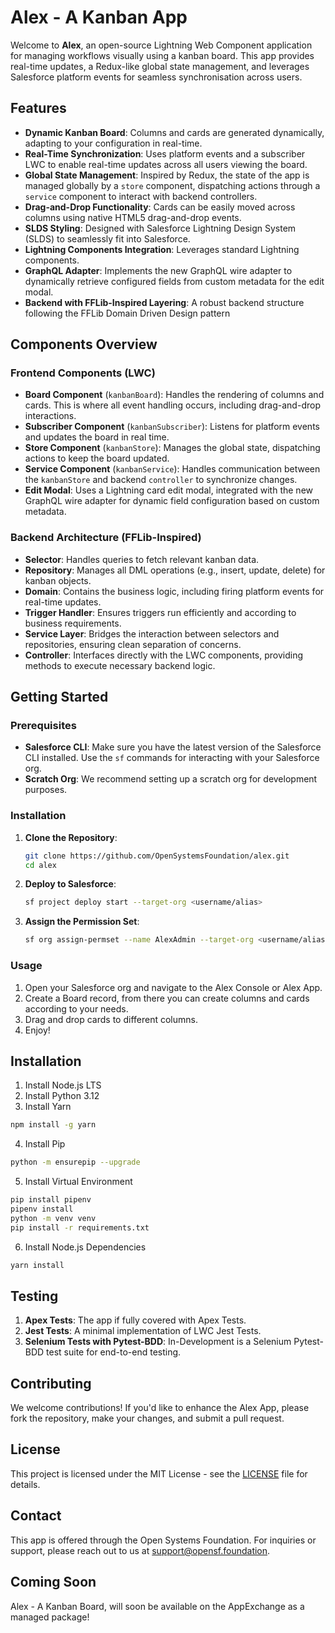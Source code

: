 # Alex - A Kanban App

Welcome to **Alex**, an open-source Lightning Web Component application for managing workflows visually using a kanban board. This app provides real-time updates, a Redux-like global state management, and leverages Salesforce platform events for seamless synchronisation across users.

## Features

- **Dynamic Kanban Board**: Columns and cards are generated dynamically, adapting to your configuration in real-time.
- **Real-Time Synchronization**: Uses platform events and a subscriber LWC to enable real-time updates across all users viewing the board.
- **Global State Management**: Inspired by Redux, the state of the app is managed globally by a `store` component, dispatching actions through a `service` component to interact with backend controllers.
- **Drag-and-Drop Functionality**: Cards can be easily moved across columns using native HTML5 drag-and-drop events.
- **SLDS Styling**: Designed with Salesforce Lightning Design System (SLDS) to seamlessly fit into Salesforce.
- **Lightning Components Integration**: Leverages standard Lightning components.
- **GraphQL Adapter**: Implements the new GraphQL wire adapter to dynamically retrieve configured fields from custom metadata for the edit modal.
- **Backend with FFLib-Inspired Layering**: A robust backend structure following the FFLib Domain Driven Design pattern

## Components Overview

### Frontend Components (LWC)

- **Board Component** (`kanbanBoard`): Handles the rendering of columns and cards. This is where all event handling occurs, including drag-and-drop interactions.
- **Subscriber Component** (`kanbanSubscriber`): Listens for platform events and updates the board in real time.
- **Store Component** (`kanbanStore`): Manages the global state, dispatching actions to keep the board updated.
- **Service Component** (`kanbanService`): Handles communication between the `kanbanStore` and backend `controller` to synchronize changes.
- **Edit Modal**: Uses a Lightning card edit modal, integrated with the new GraphQL wire adapter for dynamic field configuration based on custom metadata.

### Backend Architecture (FFLib-Inspired)

- **Selector**: Handles queries to fetch relevant kanban data.
- **Repository**: Manages all DML operations (e.g., insert, update, delete) for kanban objects.
- **Domain**: Contains the business logic, including firing platform events for real-time updates.
- **Trigger Handler**: Ensures triggers run efficiently and according to business requirements.
- **Service Layer**: Bridges the interaction between selectors and repositories, ensuring clean separation of concerns.
- **Controller**: Interfaces directly with the LWC components, providing methods to execute necessary backend logic.

## Getting Started

### Prerequisites

- **Salesforce CLI**: Make sure you have the latest version of the Salesforce CLI installed. Use the `sf` commands for interacting with your Salesforce org.
- **Scratch Org**: We recommend setting up a scratch org for development purposes.

### Installation

1. **Clone the Repository**:

    ```sh
    git clone https://github.com/OpenSystemsFoundation/alex.git
    cd alex
    ```

2. **Deploy to Salesforce**:

    ```sh
    sf project deploy start --target-org <username/alias>
    ```

3. **Assign the Permission Set**:
    ```sh
    sf org assign-permset --name AlexAdmin --target-org <username/alias>
    ```

### Usage

1. Open your Salesforce org and navigate to the Alex Console or Alex App.
2. Create a Board record, from there you can create columns and cards according to your needs.
3. Drag and drop cards to different columns.
4. Enjoy!

## Installation

1. Install Node.js LTS
2. Install Python 3.12
3. Install Yarn

```sh
npm install -g yarn
```

4. Install Pip

```sh
python -m ensurepip --upgrade
```

5. Install Virtual Environment

```sh
pip install pipenv
pipenv install
python -m venv venv
pip install -r requirements.txt
```

6. Install Node.js Dependencies

```sh
yarn install
```

## Testing

1. **Apex Tests**: The app if fully covered with Apex Tests.
2. **Jest Tests**: A minimal implementation of LWC Jest Tests.
3. **Selenium Tests with Pytest-BDD**: In-Development is a Selenium Pytest-BDD test suite for end-to-end testing.

## Contributing

We welcome contributions! If you'd like to enhance the Alex App, please fork the repository, make your changes, and submit a pull request.

## License

This project is licensed under the MIT License - see the [LICENSE](LICENSE) file for details.

## Contact

This app is offered through the Open Systems Foundation. For inquiries or support, please reach out to us at [support@opensf.foundation](mailto:support@opensf.foundation).

## Coming Soon

Alex - A Kanban Board, will soon be available on the AppExchange as a managed package!
